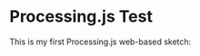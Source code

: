  <head>
   <title>Hello Web - Processing.js Test</title>
   <script src="processing.min.js"></script>
 </head>
 <body>
   <h1>Processing.js Test</h1>
   <p>This is my first  Processing.js web-based sketch:</p>
   <canvas data-processing-sources="barnsley_fern.pde"></canvas>
 </body>
